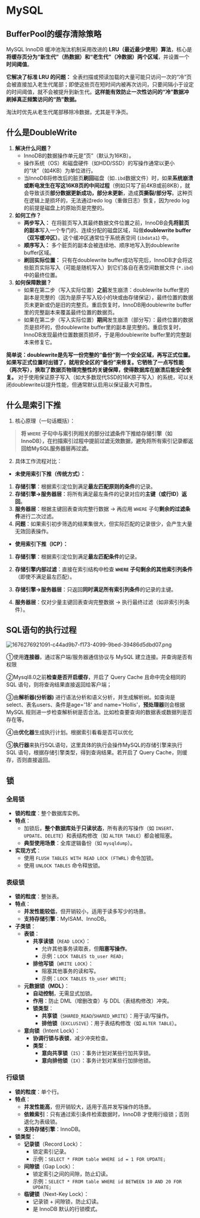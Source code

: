# MySQL

## BufferPool的缓存清除策略

MySQL InnoDB 缓冲池淘汰机制采用改进的 **LRU（最近最少使用）算法**，核心是**将缓存页分为“新生代”（热数据）和“老生代”（冷数据）两个区域**，并设置一个 **时间阈值**。

**它解决了标准 LRU 的问题：** 全表扫描或预读加载的大量可能只访问一次的“冷”页会被直接加入老生代尾部；即使这些页在短时间内被再次访问，只要间隔小于设定的时间阈值，就不会被提升到新生代。**这样能有效防止一次性访问的“冷”数据冲刷掉真正频繁访问的“热”数据。**

淘汰时优先从老生代尾部移除冷数据，尤其是干净页。

## 什么是DoubleWrite

1. **​解决什么问题？​**​
   - InnoDB的数据操作单元是“页”（默认为16KB）。
   - 操作系统（OS）和磁盘硬件（如HDD/SSD）的写操作通常以更小的“块”（如4KB）为单位进行。
   - 当InnoDB将修改后的脏页**刷回**磁盘（如`.ibd`数据文件）时，如果**系统崩溃或断电发生在写这16KB页的中间过程**（例如只写了前4KB或前8KB），就会导致该页**部分数据更新成功，部分未更新**，造成**页撕裂/部分写**。这种页在逻辑上是损坏的，无法通过redo log（重做日志）恢复，因为redo log的前提是磁盘上的原始页是完整的。
2. **如何工作？**
   - **两步写入：** 在将脏页写入其最终数据文件位置之前，InnoDB会**先将脏页的副本**写入一个专门的、连续分配的磁盘区域，叫做**doublewrite buffer（双写缓冲区）**。这个缓冲区通常位于系统表空间 (`ibdata1`) 中。
   - **顺序写入：** 多个脏页的副本会被连续地、顺序地写入到doublewrite buffer区域。
   - **刷回实际位置：** 只有在doublewrite buffer成功写完后，InnoDB才会将这些脏页实际写入（可能是随机写入）到它们各自在表空间数据文件 (`*.ibd`) 中的最终位置。
3. **如何保障数据？**
   - 如果在第二步（写入实际位置）**之前**发生崩溃：doublewrite buffer里的副本是完整的（因为是原子写入较小的块或由存储保证），最终位置的数据页未更新或仍是旧的完整页。重启恢复时，InnoDB用doublewrite buffer里的完整副本来覆盖最终位置的数据页。
   - 如果在第二步（写入实际位置）**期间**发生崩溃（部分写）：最终位置的数据页是损坏的，但doublewrite buffer里的副本是完整的。重启恢复时，InnoDB发现最终位置数据页损坏，于是用doublewrite buffer里的完整副本来修复它。

**简单说：doublewrite是先写一份完整的“备份”到一个安全区域，再写正式位置。如果写正式位置时出错了，就用安全区的“备份”来修复。它牺牲了一点写性能（两次写），换取了数据页物理完整性的关键保障，使得数据库在崩溃后能安全恢复。** 对于使用保证原子写入（如大多数现代SSD的16K原子写入）的系统，可以关闭doublewrite以提升性能，但通常默认启用以保证最大可靠性。

## 什么是索引下推

1. 核心原理（一句话概括）：

> **将 `WHERE` 子句中与索引列相关的部分过滤条件下推给存储引擎（如InnoDB），在扫描索引过程中提前过滤无效数据，避免将所有索引记录都返回给MySQL服务器层再过滤。**

2. 具体工作流程对比：

* **未使用索引下推（传统方式）：**

1. **存储引擎**：根据索引定位到满足**最左匹配原则的条件**的记录。
2. **存储引擎→服务器层**：将所有满足最左条件的记录对应的**主键（或行ID）返回**。
3. **服务器层**：根据主键回表查询完整行数据 → 再应用 `WHERE` 子句**剩余的过滤条件**进行二次过滤。
4. **问题**：如果索引初步筛选的结果集很大，但实际匹配的记录很少，会产生大量无效回表操作。

* **使用索引下推（ICP）：**

1. **存储引擎**：根据索引定位到满足**最左匹配条件**的记录。

2. **存储引擎内部过滤**：直接在索引结构中检查 **`WHERE` 子句剩余的其他索引列条件**（即使不满足最左匹配）。

3. **存储引擎→服务器层**：只返回**同时满足所有索引列条件**的记录的主键。

4. **服务器层**：仅对少量主键回表查询完整数据 → 执行最终过滤（如非索引列条件）。

## SQL语句的执行过程

   ![1676276921091-c44ad9b7-f173-4099-9bed-39486d5dbd07.png](https://pub-8f51c562924b4b9f89b40704dbb3bc16.r2.dev/PicGo/1676276921091-c44ad9b7-f173-4099-9bed-39486d5dbd07-357586.png)

   ①使用**连接器**，通过客户端/服务器通信协议与 MySQL 建立连接。并查询是否有权限

   ②Mysql8.0之前**检查是否开启缓存**，开启了 Query Cache 且命中完全相同的 SQL 语句，则将查询结果直接返回给客户端；

   ③由**解析器(分析器)** 进行语法分析和语义分析，并生成解析树。如查询是select、表名users、条件是age='18' and name='Hollis'，**预处理器**则会根据 MySQL 规则进一步检查解析树是否合法。比如检查要查询的数据表或数据列是否存在等。

   ④由**优化器**生成执行计划。根据索引看看是否可以优化

   ⑤**执行器**来执行SQL语句，这里具体的执行会操作MySQL的存储引擎来执行 SQL 语句，根据存储引擎类型，得到查询结果。若开启了 Query Cache，则缓存，否则直接返回。

   ## 锁

   ### 全局锁

   - **锁的粒度**：整个数据库实例。
   - **特点**：
     - 加锁后，**整个数据库处于只读状态**，所有表的写操作（如 `INSERT`、`UPDATE`、`DELETE`）和表结构修改（如 `ALTER TABLE`）都会被阻塞。
     - **典型使用场景**：全库逻辑备份（如 `mysqldump`）。
   - **实现方式**：
     - 使用 `FLUSH TABLES WITH READ LOCK (FTWRL)` 命令加锁。
     - 使用 `UNLOCK TABLES` 命令释放锁。

   ### 表级锁

   - **锁的粒度**：整张表。
   - **特点**：
     - **并发性能较低**，但开销较小，适用于读多写少的场景。
     - **支持存储引擎**：MyISAM、InnoDB。
   - **子类锁**：
     - **表锁**：
       - **共享读锁**（`READ LOCK`）：
         - 允许其他事务读取表，但**阻塞写操作**。
         - 示例：`LOCK TABLES tb_user READ;`
       - **排他写锁**（`WRITE LOCK`）：
         - 阻塞其他事务的读和写。
         - 示例：`LOCK TABLES tb_user WRITE;`
     - **元数据锁（MDL）**：
       - **自动控制**，无需显式加锁。
       - **作用**：防止 DML（增删改查）与 DDL（表结构修改）冲突。
       - **锁类型**：
         - **共享锁**（`SHARED_READ`/`SHARED_WRITE`）：用于读/写操作。
         - **排他锁**（`EXCLUSIVE`）：用于表结构修改（如 `ALTER TABLE`）。
     - **意向锁**（Intent Lock）：
       - **协调行锁与表锁**，减少冲突检查。
       - **类型**：
         - **意向共享锁**（`IS`）：事务计划对某些行加共享锁。
         - **意向排他锁**（`IX`）：事务计划对某些行加排他锁。

   ### 行级锁

   - **锁的粒度**：单个行。
   - **特点**：
     - **并发性能高**，但开销较大，适用于高并发写操作的场景。
     - **依赖索引**：只有通过索引条件检索数据时，InnoDB 才使用行级锁；否则退化为表级锁。
     - **支持存储引擎**：InnoDB。
   - **锁类型**：
     - **记录锁**（Record Lock）：
       - 锁定索引记录。
       - 示例：`SELECT * FROM table WHERE id = 1 FOR UPDATE;`
     - **间隙锁**（Gap Lock）：
       - 锁定索引之间的间隙，防止幻读。
       - 示例：`SELECT * FROM table WHERE id BETWEEN 10 AND 20 FOR UPDATE;`
     - **临键锁**（Next-Key Lock）：
       - 记录锁 + 间隙锁，防止幻读。
       - 是 InnoDB 默认的行锁模式。
